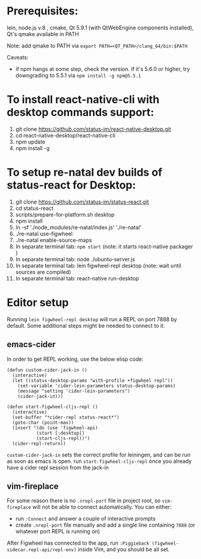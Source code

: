 # Prerequisites:
lein, node.js v.8 , cmake, Qt 5.9.1 (with QtWebEngine components installed), Qt's qmake available in PATH

Note: add qmake to PATH via
`export PATH=<QT_PATH>/clang_64/bin:$PATH`

Caveats:
  - if npm hangs at some step, check the version. If it's 5.6.0 or higher, try downgrading to 5.5.1 via `npm install -g npm@5.5.1`

# To install react-native-cli with desktop commands support:
1. git clone https://github.com/status-im/react-native-desktop.git
2. cd react-native-desktop/react-native-cli
3. npm update
4. npm install -g

# To setup re-natal dev builds of status-react for Desktop:
1. git clone https://github.com/status-im/status-react.git
2. cd status-react
3. scripts/prepare-for-platform.sh desktop
4. npm install
5. ln -sf './node_modules/re-natal/index.js' './re-natal'
6. ./re-natal use-figwheel
7. ./re-natal enable-source-maps
8. In separate terminal tab: `npm start` (note: it starts react-native packager )
9. In separate terminal tab: node ./ubuntu-server.js
10. In separate terminal tab: lein figwheel-repl desktop (note: wait until sources are compiled)
11. In separate terminal tab: react-native run-desktop

# Editor setup
Running `lein figwheel-repl desktop` will run a REPL on port 7888 by default. Some additional steps might be needed to connect to it.

## emacs-cider
In order to get REPL working, use the below elisp code:
```
(defun custom-cider-jack-in ()
  (interactive)
  (let ((status-desktop-params "with-profile +figwheel repl"))
    (set-variable 'cider-lein-parameters status-desktop-params)
    (message "setting 'cider-lein-parameters")
    (cider-jack-in)))

(defun start-figwheel-cljs-repl ()
  (interactive)
  (set-buffer "*cider-repl status-react*")
  (goto-char (point-max))
  (insert "(do (use 'figwheel-api)
           (start [:desktop])
           (start-cljs-repl))")
  (cider-repl-return))
```

`custom-cider-jack-in` sets the correct profile for leiningen, and can be run as soon as emacs is open.
run `start-figwheel-cljs-repl` once you already have a cider repl session from the jack-in

## vim-fireplace
For some reason there is no `.nrepl-port` file in project root, so `vim-fireplace` will not be able to connect automatically. You can either:
  - run `:Connect` and answer a couple of interactive prompts
  - create `.nrepl-port` file manually and add a single line containing `7888` (or whatever port REPL is running on)

After Figwheel has connected to the app, run `:Piggieback (figwheel-sidecar.repl-api/repl-env)` inside Vim, and you should be all set.
